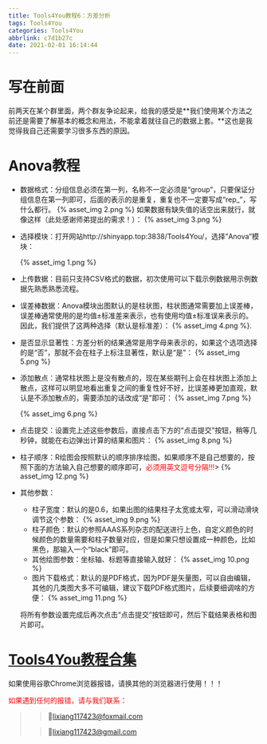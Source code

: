 ```yaml
---
title: Tools4You教程6：方差分析
tags: Tools4You
categories: Tools4You
abbrlink: c7d1b27c
date: 2021-02-01 16:14:44
---
```


# 写在前面

前两天在某个群里面，两个群友争论起来，给我的感受是**我们使用某个方法之前还是需要了解基本的概念和用法，<!-- more -->不能拿着就往自己的数据上套。**这也是我觉得我自己还需要学习很多东西的原因。

# Anova教程

- 数据格式：分组信息必须在第一列，名称不一定必须是“group”，只要保证分组信息在第一列即可，后面的表示的是重复，重复也不一定要写成“rep_”，写什么都行。
  {% asset_img 2.png %}
  如果数据有缺失值的话空出来就行，就像这样（此处感谢师弟提出的需求！）：
  {% asset_img 3.png %}

- 选择模块：打开网站http://shinyapp.top:3838/Tools4You/，选择”Anova”模块：

  {% asset_img 1.png %}

- 上传数据：目前只支持CSV格式的数据，初次使用可以下载示例数据用示例数据先熟悉熟悉流程。

- 误差棒数据：Anova模块出图默认的是柱状图，柱状图通常需要加上误差棒， 误差棒通常使用的是均值±标准差来表示，也有使用均值±标准误来表示的。因此，我们提供了这两种选择（默认是标准差）：
  {% asset_img 4.png %}.

- 是否显示显著性：方差分析的结果通常是用字母来表示的，如果这个选项选择的是“否”，那就不会在柱子上标注显著性，默认是“是”：
  {% asset_img 5.png %}

- 添加散点：通常柱状图上是没有散点的，现在某些期刊上会在柱状图上添加上散点，这样可以明显地看出重复之间的重复性好不好，比误差棒更加直观，默认是不添加散点的，需要添加的话改成“是”即可：
  {% asset_img 7.png %}

  {% asset_img 6.png %}

- 点击提交：设置完上述这些参数后，直接点击下方的“点击提交”按钮，稍等几秒钟，就能在右边弹出计算的结果和图片：
  {% asset_img 8.png %}

- 柱子顺序：R绘图会按照默认的顺序排序绘图，如果顺序不是自己想要的，按照下面的方法输入自己想要的顺序即可，<font color=red>必须用英文逗号分隔!!!</font>>
  {% asset_img 12.png %}

- 其他参数：

  - 柱子宽度：默认的是0.6，如果出图的结果柱子太宽或太窄，可以滑动滑块调节这个参数：
    {% asset_img 9.png %}
  - 柱子颜色：默认的参照AAAS系列杂志的配送进行上色，自定义颜色的时候颜色的数量需要和柱子数量对应，但是如果只想设置成一种颜色，比如黑色，那输入一个“black”即可。
  - 其他绘图参数：坐标轴、标题等直接输入就好：
    {% asset_img 10.png %}
  - 图片下载格式：默认的是PDF格式，因为PDF是矢量图，可以自由编辑，其他的几类图大多不可编辑，建议下载PDF格式图片，后续要细调啥的方便：
    {% asset_img 11.png %}

  将所有参数设置完成后再次点击“点击提交”按钮即可，然后下载结果表格和图片即可。



# [Tools4You教程合集](https://www.blog4xiang.world/categories/Tools4You/)

如果使用谷歌Chrome浏览器报错，请换其他的浏览器进行使用！！！

<font color=red>如果遇到任何的报错，请与我们联系：</font>

>>💌lixiang117423@foxmail.com
>
>>💌lixiang117423@gmail.com

